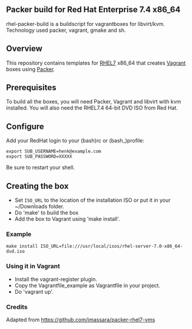## Packer build for Red Hat Enterprise 7.4 x86\_64

rhel-packer-build is a buildscript for vagrantboxes for libvirt/kvm. Technology used packer, vagrant, gmake and sh.

## Overview

This repository contains templates for [RHEL7](https://access.redhat.com/documentation/en-US/Red_Hat_Enterprise_Linux/7/index.html)
x86\_64 that creates [Vagrant](http://vagrantup.com) boxes using [Packer](http://packer.io).

## Prerequisites

To build all the boxes, you will need Packer, Vagrant and libvirt with kvm
installed. You will also need the RHEL7.4 64-bit DVD ISO from Red Hat.

## Configure

Add your RedHat login  to your (bash)rc or (bash\_)profile:

    export SUB_USERNAME=henk@example.com
    export SUB_PASSWORD=XXXXX

Be sure to restart your shell.

## Creating the box

* Set `ISO_URL` to the location of the installation ISO or put it in your ~/Downloads folder.
* Do 'make' to build the box
* Add the box to Vagrant using 'make install'.

### Example

    make install ISO_URL=file:///usr/local/isos/rhel-server-7.0-x86_64-dvd.iso

### Using it in Vagrant

* Install the vagrant-register plugin.
* Copy the Vagrantfile\_example as Vagrantfile in your project.
* Do 'vagrant up'.

### Credits

Adapted from https://github.com/jmassara/packer-rhel7-vms
